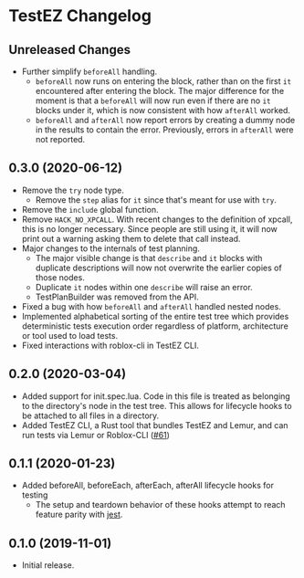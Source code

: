 # TestEZ Changelog

## Unreleased Changes
* Further simplify `beforeAll` handling.
  * `beforeAll` now runs on entering the block, rather than on the first `it` encountered after entering the block. The major difference for the moment is that a `beforeAll` will now run even if there are no `it` blocks under it, which is now consistent with how `afterAll` worked.
  * `beforeAll` and `afterAll` now report errors by creating a dummy node in the results to contain the error. Previously, errors in `afterAll` were not reported.

## 0.3.0 (2020-06-12)
* Remove the `try` node type.
  * Remove the `step` alias for `it` since that's meant for use with `try`.
* Remove the `include` global function.
* Remove `HACK_NO_XPCALL`. With recent changes to the definition of xpcall, this is no longer necessary. Since people are still using it, it will now print out a warning asking them to delete that call instead.
* Major changes to the internals of test planning.
  * The major visible change is that `describe` and `it` blocks with duplicate descriptions will now not overwrite the earlier copies of those nodes.
  * Duplicate `it` nodes within one `describe` will raise an error.
  * TestPlanBuilder was removed from the API.
* Fixed a bug with how `beforeAll` and `afterAll` handled nested nodes.
* Implemented alphabetical sorting of the entire test tree which provides deterministic tests execution order regardless of platform, architecture or tool used to load tests.
* Fixed interactions with roblox-cli in TestEZ CLI.

## 0.2.0 (2020-03-04)
* Added support for init.spec.lua. Code in this file is treated as belonging to the directory's node in the test tree. This allows for lifecycle hooks to be attached to all files in a directory.
* Added TestEZ CLI, a Rust tool that bundles TestEZ and Lemur, and can run tests via Lemur or Roblox-CLI ([#61](https://github.com/Roblox/testez/pull/61))

## 0.1.1 (2020-01-23)
* Added beforeAll, beforeEach, afterEach, afterAll lifecycle hooks for testing
	* The setup and teardown behavior of these hooks attempt to reach feature parity with [jest](https://jestjs.io/docs/en/setup-teardown).


## 0.1.0 (2019-11-01)
* Initial release.
